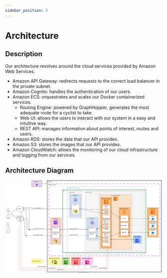 ```yaml
---
sidebar_position: 3
---
```


# Architecture

## Description

Our architecture revolves around the cloud services provided by Amazon Web Services.

- Amazon API Gateway: redirects requests to the correct load balancer in the private subnet.
- Amazon Cognito: handles the authentication of our users.
- Amazon ECS: orquestrates and scales our Docker containerized services.
  - Routing Engine: powered by GraphHopper, generates the most adequate route for a cyclist to take.
  - Web UI: allows the users to interact with our system in a easy and intuitive way.
  - REST API: manages information about points of interest, routes and users.
- Amazon RDS: stores the data that our API provides.
- Amazon S3: stores the images that our API provides.
- Amazon CloudWatch: allows the monitoring of our cloud infrastructure and logging from our services.

## Architecture Diagram

![Architecture Diagram](/img/architecture_diagram_v2.1.svg)